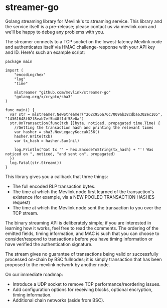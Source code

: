 # streamer-go
Golang streaming library for Mevlink's tx streaming service. This library and
the service itself is a pre-release; please contact us via mevlink.com and
we'll be happy to debug any problems with you.

The streamer connects to a TCP socket on the lowest-latency Mevlink node and
authenticates itself via HMAC challenge-response with your API key and ID.
Here's such an example script:

```
package main

import (
	"encoding/hex"
	"log"
	"time"

	mlstreamer "github.com/mevlink/streamer-go"
	"golang.org/x/crypto/sha3"
)

func main() {
  var str = mlstreamer.NewStreamer("262c956a76c7009ab38cdba6302ec105", "14361648f02f8eab7ef5b48f1df58e8a")
  str.OnTransaction(func(txb []byte, noticed, propagated time.Time) {
    //Getting the transaction hash and printing the relevant times
    var hasher = sha3.NewLegacyKeccak256()
    hasher.Write(txb)
    var tx_hash = hasher.Sum(nil)

    log.Println("Got tx '" + hex.EncodeToString(tx_hash) + "'! Was noticed on ", noticed, "and sent on", propagated)
  })
  log.Fatal(str.Stream())
}
```

This library gives you a callback that three things:
- The full encoded RLP transaction bytes.
- The time at which the Mevlink node first learned of the transaction's existence (for example, via a NEW POOLED TRANSACTION HASHES request)
- The time at which the Mevlink node sent the transaction to you over the TCP stream.

The binary streaming API is deliberately simple; if you are interested in
learning how it works, feel free to read the comments. The ordering of the
emitted fields, timing information, and MAC is such that you can choose to
consider/respond to transactions before you have timing information or have
verified the authentication signature.

The stream gives no guarantee of transactions being valid or successfully
processed on-chain by BSC fullnodes; it is simply transaction that has been
proposed to the mevlink network by another node.

On our immediate roadmap:
- Introduce a UDP socket to remove TCP performance/reordering issues.
- Add configuration options for receiving blocks, optional encryption, timing information.
- Additional chain networks (aside from BSC).
